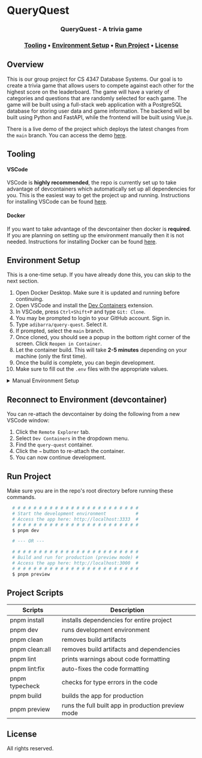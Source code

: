 <!--
  @author: adibarra (Alec Ibarra)
  @description: This is the README page for the project.
-->

# QueryQuest

<h3 align="center"><strong>QueryQuest - A trivia game</strong></h3>

<h3 align="center">
  <a href="#tooling">Tooling</a> •
  <a href="#environment-setup">Environment Setup</a> •
  <a href="#run-project">Run Project</a> •
  <a href="#license">License</a>
</h3>

## Overview

This is our group project for CS 4347 Database Systems. Our goal is to create a trivia game that allows users to compete against each other for the highest score on the leaderboard. The game will have a variety of categories and questions that are randomly selected for each game. The game will be built using a full-stack web application with a PostgreSQL database for storing user data and game information. The backend will be built using Python and FastAPI, while the frontend will be built using Vue.js.

There is a live demo of the project which deploys the latest changes from the `main` branch. You can access the demo [here](https://queryquest.adibarra.com).

## Tooling

#### VSCode

VSCode is **highly recommended**, the repo is currently set up to take advantage of devcontainers which automatically set up all dependencies for you. This is the easiest way to get the project up and running. Instructions for installing VSCode can be found [here](https://code.visualstudio.com/download).

#### Docker

If you want to take advantage of the devcontainer then docker is **required**. If you are planning on setting up the environment manually then it is not needed. Instructions for installing Docker can be found [here](https://www.docker.com/products/docker-desktop/).

## Environment Setup

This is a one-time setup. If you have already done this, you can skip to the next section.

1.  Open Docker Desktop. Make sure it is updated and running before continuing.
2.  Open VSCode and install the [Dev Containers](https://marketplace.visualstudio.com/items?itemName=ms-vscode-remote.remote-containers) extension.
3.  In VSCode, press `Ctrl+Shift+P` and type `Git: Clone`.
4.  You may be prompted to login to your GitHub account. Sign in.
5.  Type `adibarra/query-quest`. Select it.
6.  If prompted, select the `main` branch.
7.  Once cloned, you should see a popup in the bottom right corner of the screen. Click `Reopen in Container`.
8.  Let the container build. This will take **2-5 minutes** depending on your machine (only the first time).
9.  Once the build is complete, you can begin development.
10. Make sure to fill out the `.env` files with the appropriate values.

<details>
<summary>Manual Environment Setup</summary>
The devcontainer does all of this for you.

1. Install [Python3](https://www.python.org/downloads/) for your platform.
2. Install [nvm](https://github.com/nvm-sh/nvm) for your platform.
3. Git clone the repository.
4. Run the following commands:

```bash
  $ nvm use || nvm install --lts
  $ corepack enable
  $ corepack install
  $ cp --no-clobber .env.example .env.production
  $ cp --no-clobber .env.example .env.development
```

5. Additionally, make sure to fill out the `.env` files with the appropriate values.
</details>

## Reconnect to Environment (devcontainer)

You can re-attach the devcontainer by doing the following from a new VSCode window:

1. Click the `Remote Explorer` tab.
2. Select `Dev Containers` in the dropdown menu.
3. Find the `query-quest` container.
4. Click the `→` button to re-attach the container.
5. You can now continue development.

## Run Project

Make sure you are in the repo's root directory before running these commands.

```bash
  # # # # # # # # # # # # # # # # # # # # # # # #
  # Start the development environment           #
  # Access the app here: http://localhost:3333  #
  # # # # # # # # # # # # # # # # # # # # # # # #
  $ pnpm dev

  # --- OR ---

  # # # # # # # # # # # # # # # # # # # # # # # #
  # Build and run for production (preview mode) #
  # Access the app here: http://localhost:3000  #
  # # # # # # # # # # # # # # # # # # # # # # # #
  $ pnpm preview
```

## Project Scripts

| Scripts        | Description                                        |
| -------------- | -------------------------------------------------- |
| pnpm install   | installs dependencies for entire project           |
| pnpm dev       | runs development environment                       |
| pnpm clean     | removes build artifacts                            |
| pnpm clean:all | removes build artifacts and dependencies           |
| pnpm lint      | prints warnings about code formatting              |
| pnpm lint:fix  | auto-fixes the code formatting                     |
| pnpm typecheck | checks for type errors in the code                 |
| pnpm build     | builds the app for production                      |
| pnpm preview   | runs the full built app in production preview mode |

## License

All rights reserved.
